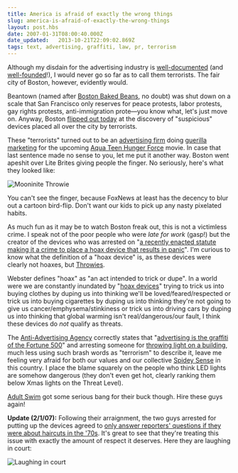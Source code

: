 ```yaml
---
title: America is afraid of exactly the wrong things
slug: america-is-afraid-of-exactly-the-wrong-things
layout: post.hbs
date: 2007-01-31T08:00:40.000Z
date_updated:   2013-10-21T22:09:02.869Z
tags: text, advertising, graffiti, law, pr, terrorism
---
```


Although my disdain for the advertising industry is <a href="http://www.sunshocked.com/stanifesto/archives/exxon-hearts-youtube/" title="'Exxon hearts YouTube' on Stanifesto">well-documented</a> (and <a href="http://www.sourcewatch.org/index.php?title=Astroturf" title="Astroturf on SourceWatch">well-founded</a>!), I would never go so far as to call them terrorists. The fair city of Boston, however, evidently would.<!--more-->

Beantown (named after <a href="http://www.oldtimecandy.com/boston-baked-beans.htm" title="OldTimeCandy.com">Boston Baked Beans</a>, no doubt) was shut down on a scale that San Francisco only reserves for peace protests, labor protests, gay rights protests, anti-immigration prote&mdash;you know what, let's just move on. Anyway, Boston <a href="http://wbztv.com/slideshows/local_slideshow_031203601" title="WBZTV.com Slideshow">flipped out today</a> at the discovery of "suspicious" devices placed all over the city by terrorists.

These "terrorists" turned out to be an <a href="http://interferenceinc.com/" title="InterferenceInc.com">advertising firm</a> doing <a href="http://en.wikipedia.org/wiki/Guerilla_marketing" title="Guerilla marketing on Wikipedia">guerilla marketing</a> for the upcoming <a href="http://www.adultswim.com/shows/athf/" title="ATHF Official Site">Aqua Teen Hunger Force</a> movie. In case that last sentence made no sense to you, let me put it another way. Boston went apeshit over Lite Brites giving people the finger. No seriously, here's what they looked like:

<img src="http://assets.stanifesto.com/images/2007/01/mooninitethrowie.jpg" alt="Mooninite Throwie" />

You can't see the finger, because FoxNews at least has the decency to blur out a cartoon bird-flip. Don't want our kids to pick up any nasty pixelated habits.

As much fun as it may be to watch Boston freak out, this is not a victimless crime. I speak not of the poor people who were <em>late for work</em> (gasp!) but the creator of the devices who was arrested on "<a href="http://wbztv.com/topstories/local_story_031135507.html" title="'Arrest Made In Boston's Hoax Device Incident' on WBZTV.com">a recently enacted statute making it a crime to place a hoax device that results in panic</a>". I'm curious to know what the definition of a "hoax device" is, as these devices were clearly not hoaxes, but <a href="http://www.instructables.com/id/E9D2ZJ3FG0EP286JEJ/" title="Making throwies with Instructables">Throwies</a>.

Webster defines "hoax" as "an act intended to trick or dupe". In a world were we are constantly inundated by "<a href="http://www.tvguide.com/" title="Anything on?">hoax devices</a>" trying to trick us into buying clothes by duping us into thinking we'll be loved/feared/respected or trick us into buying cigarettes by duping us into thinking they're not going to give us cancer/emphysema/stinkiness or trick us into driving cars by duping us into thinking that global warming isn't real/dangerous/our fault, I think these devices do <em>not</em> qualify as threats.

The <a href="http://www.antiadvertisingagency.com/" title="The AAA">Anti-Advertising Agency</a> correctly states that "<a href="http://antiadvertisingagency.com/projects/light-criticism/" title="Light Criticism at AAA">advertising is the graffiti of the Fortune 500</a>" and arresting someone for <a href="http://graffitiresearchlab.com/" title="GRL">throwing light on a building</a>, much less using such brash words as "terrorism" to describe it, leave me feeling very afraid for both our values and our collective <a href="http://www.geocities.com/spydr7/" title="The definitive source on Spidey Sense">Spidey Sense</a> in this country. I place the blame squarely on the people who think LED lights are somehow dangerous (they don't even get hot, clearly ranking them below Xmas lights on the Threat Level).

<a href="http://www.adultswim.com/index2.html" title="AdultSwim.com">Adult Swim</a> got some serious bang for their buck though. Hire these guys again!

<strong>Update (2/1/07):</strong> Following their arraignment, the two guys arrested for putting up the devices agreed to <a href="http://www.youtube.com/watch?v=zx2ytr2Oyv4" title="FoxNews coverage on YouTube">only answer reporters' questions if they were about haircuts in the '70s</a>. It's great to see that they're treating this issue with exactly the amount of respect it deserves. Here they are laughing in court:

<img src="http://assets.stanifesto.com/images/2007/02/vt1cartoonscareap.jpg" alt="Laughing in court" />
